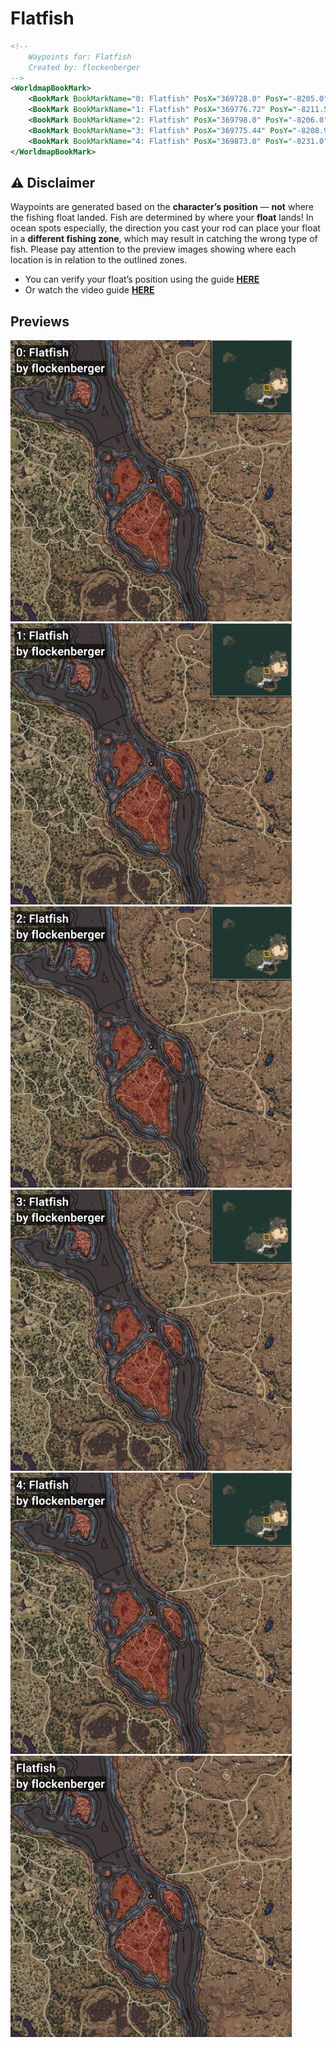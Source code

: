 # Flatfish
```xml
<!--
    Waypoints for: Flatfish
    Created by: flockenberger
-->
<WorldmapBookMark>
    <BookMark BookMarkName="0: Flatfish" PosX="369728.0" PosY="-8205.0" PosZ="-23864.0" />
    <BookMark BookMarkName="1: Flatfish" PosX="369776.72" PosY="-8211.535" PosZ="-23856.268" />
    <BookMark BookMarkName="2: Flatfish" PosX="369798.0" PosY="-8206.0" PosZ="-23955.0" />
    <BookMark BookMarkName="3: Flatfish" PosX="369775.44" PosY="-8208.921" PosZ="-23891.365" />
    <BookMark BookMarkName="4: Flatfish" PosX="369873.0" PosY="-8231.0" PosZ="-23862.0" />
</WorldmapBookMark>
```

## ⚠️ Disclaimer
Waypoints are generated based on the __**character’s position**__ — __not__ where the fishing float landed.
Fish are determined by where your **float** lands!
In ocean spots especially, the direction you cast your rod can place your float in a **different fishing zone**, which may result in catching the wrong type of fish.
Please pay attention to the preview images showing where each location is in relation to the outlined zones.

- You can verify your float’s position using the guide [**HERE**](https://flockenberger.github.io/bdo-fish-position/)
- Or watch the video guide [**HERE**](https://youtu.be/t-VXcRoNojk)

## Previews
<img src="./Flatfish_0_Preview.webp" width="450"/> <img src="./Flatfish_1_Preview.webp" width="450"/> <img src="./Flatfish_2_Preview.webp" width="450"/> <img src="./Flatfish_3_Preview.webp" width="450"/> <img src="./Flatfish_4_Preview.webp" width="450"/> <img src="./Flatfish_Preview.webp" width="450"/> 